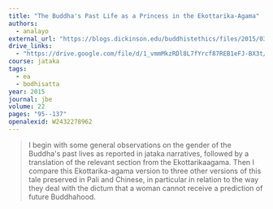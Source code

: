 ```yaml
---
title: "The Buddha's Past Life as a Princess in the Ekottarika-Agama"
authors:
  - analayo
external_url: "https://blogs.dickinson.edu/buddhistethics/files/2015/03/Anaalayo-Buddha-Past-Life.pdf"
drive_links:
  - "https://drive.google.com/file/d/1_vmmMkzRDl8L7fYrcf87REB1eFJ-BX3t/view?usp=drivesdk"
course: jataka
tags:
  - ea
  - bodhisatta
year: 2015
journal: jbe
volume: 22
pages: "95--137"
openalexid: W2432278962
---
```


> I begin with some general observations on the gender of the Buddha's past lives as reported in jataka narratives, followed by a translation of the relevant section from the Ekottarikaagama.
> Then I compare this Ekottarika-agama version to three other versions of this tale preserved in Pali and Chinese, in particular in relation to the way they deal with the dictum that a woman cannot receive a prediction of future Buddhahood.
